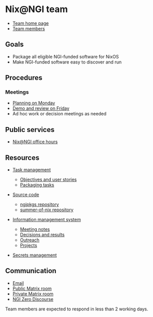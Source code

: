 # Nix@NGI team

* [Team home page](https://nixos.org/community/teams/ngi)
* [Team members](https://github.com/orgs/ngi-nix/teams/team)


## Goals
* Package all eligible NGI-funded software for NixOS
* Make NGI-funded software easy to discover and run


## Procedures

### Meetings

* [Planning on Monday](https://calendar.google.com/calendar/event?action=TEMPLATE&tmeid=ZGVlZXQ3dTN0bXNjYmJiZ291NmVnMmJ2djdfMjAyNTAyMjRUMTAwMDAwWiB2YWxlbnRpbi5nYWdhcmluQGdvb2dsZW1haWwuY29t&tmsrc=valentin.gagarin%40googlemail.com&scp=ALL)
* [Demo and review on Friday](https://calendar.google.com/calendar/event?action=TEMPLATE&tmeid=NGpudGFtcm9qN2w3aWxyN2puNmZ2OGdkZ3ZfMjAyNTAyMjFUMTIwMDAwWiB2YWxlbnRpbi5nYWdhcmluQGdvb2dsZW1haWwuY29t&tmsrc=valentin.gagarin%40googlemail.com&scp=ALL)
* Ad hoc work or decision meetings as needed


## Public services

* [Nix@NGI office hours](https://calendar.google.com/calendar/u/0/event?eid=MmFqNzE2MWVkNjI1YzRsdDNsZTcyNWY5MGhfMjAyNTAyMTNUMTQwMDAwWiBiOW81MmZvYnFqYWs4b3E4bGZraGczdDBxZ0Bn)


## Resources

* [Task management](https://github.com/orgs/ngi-nix/projects/8/views/5)
  * [Objectives and user stories](https://github.com/ngi-nix/summer-of-nix/issues)
  * [Packaging tasks](https://github.com/ngi-nix/ngipkgs/issues)

* [Source code](https://github.com/ngi-nix/)
  * [ngipkgs repository](https://github.com/ngi-nix/ngipkgs)
  * [summer-of-nix repository](https://github.com/ngi-nix/summer-of-nix)

* [Information management system](https://www.notion.so/nixos-foundation)
  * [Meeting notes](https://www.notion.so/nixos-foundation/17a59d49e1be808a9695fcf86d5b8766?v=596fafe162844f768c68ad3b7c7baa92)
  * [Decisions and results](https://www.notion.so/nixos-foundation/17a59d49e1be80beba5bed2ee55d845b?v=18159d49e1be807ca88f000c1eb0b856)
  * [Outreach](https://www.notion.so/nixos-foundation/Outreach-16059d49e1be8079a5e3efe8a3ab64bb)
  * [Projects](https://www.notion.so/nixos-foundation/15759d49e1be808186e5dc8c2c600ba8?v=9e8141539d9c41ad98ab2368b12d030f)

* [Secrets management](https://vault.nixos.org/)


## Communication

* [Email](mailto:ngi@nixos.org)
* [Public Matrix room](https://matrix.to/#/#ngipkgs:matrix.org)
* [Private Matrix room](https://matrix.to/#/!oClizZxKdAIKhDXVXd:matrix.org?via=matrix.org&via=catgirl.cloud&via=erethon.com)
* [NGI Zero Discourse](https://discourse.nixos.org/c/dev/ngi-zero/45)

Team members are expected to respond in less than 2 working days.
